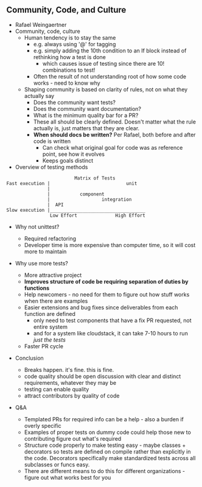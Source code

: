 ## Community, Code, and Culture

* Rafael Weingaertner
* Community, code, culture
  * Human tendency is to stay the same
    * e.g. always using '@' for tagging
    * e.g. simply adding the 10th condition to an If block instead of rethinking how a test is done
      * which causes issue of testing since there are 10! combinations to test!
    * Often the result of not understanding root of how some code works - need to know why
  * Shaping community is based on clarity of rules, not on what they actually say
    * Does the community want tests?
    * Does the community want documentation?
    * What is the minimum quality bar for a PR?
    * These all should be clearly defined. Doesn't matter what the rule actually is, just matters that they are clear.
    * **When should docs be written?** Per Rafael, both before and after code is written
      * Can check what original goal for code was as reference point, see how it evolves
      * Keeps goals distinct
* Overview of testing methods
```
                         Matrix of Tests
Fast execution |                            unit
               |
               |           component
               |            	   integration	 
               |  API
Slow execution |___________________________________
                Low Effort              High Effort
```
  * Why not unittest?
    * Required refactoring
    * Developer time is more expensive than computer time, so it will cost more to maintain
  * Why use more tests?
    * More attractive project
    * **Improves structure of code be requiring separation of duties by functions**
    * Help newcomers - no need for them to figure out how stuff works when there are examples
    * Easier extensions and bug fixes since deliverables from each function are defined
      * only need to test components that have a fix PR requested, not entire system
      * and for a system like cloudstack, it can take 7-10 hours to run *just the tests*
    * Faster PR cycle
* Conclusion
  * Breaks happen. it's fine. this is fine.
  * code quality should be open discussion with clear and distinct requirements, whatever they may be
  * testing can enable quality
  * attract contributors by quality of code

* Q&A
  * Templated PRs for required info can be a help - also a burden if overly specific
  * Examples of proper tests on dummy code could help those new to contributing figure out what's required
  * Structure code properly to make testing easy - maybe classes + decorators so tests are defined on compile rather than explicitly in the code. Decorators specifically make standardized tests across all subclasses or funcs easy.
  * There are different means to do this for different organizations - figure out what works best for you